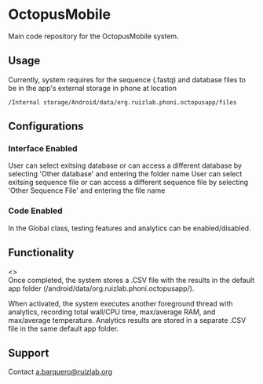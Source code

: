 # OctopusMobile

Main code repository for the OctopusMobile system.

## Usage

Currently, system requires for the sequence (.fastq) and database files to be in the app's external storage in phone at location 
```
/Internal storage/Android/data/org.ruizlab.phoni.octopusapp/files
``` 

## Configurations

### Interface Enabled

User can select exitsing database or can access a different database by selecting 'Other database' and entering the folder name 
User can select exitsing sequence file or can access a different sequence file by selecting 'Other Sequence File' and entering the file name 

### Code Enabled

In the Global class, testing features and analytics can be enabled/disabled.

## Functionality

<>  
Once completed, the system stores a .CSV file with the results in the default app folder (/android/data/org.ruizlab.phoni.octopusapp/).  
 
When activated, the system executes another foreground thread with analytics, recording total wall/CPU time, max/average RAM, and max/average temperature. Analytics results are stored in a separate .CSV file in the same default app folder.  

## Support

Contact a.barquero@ruizlab.org

